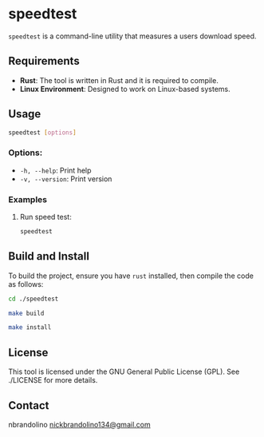 # speedtest
`speedtest` is a command-line utility that measures a users download speed.

## Requirements
- **Rust**: The tool is written in Rust and it is required to compile.
- **Linux Environment**: Designed to work on Linux-based systems.

## Usage
```bash
speedtest [options]
```

### Options:
- `-h, --help`: Print help
- `-v, --version`: Print version

### Examples
1. Run speed test:
   ```bash
   speedtest
   ```

## Build and Install
To build the project, ensure you have `rust` installed, then compile the code as follows:

```bash
cd ./speedtest
```
```bash
make build
```
```bash
make install
```

## License
This tool is licensed under the GNU General Public License (GPL). See ./LICENSE for more details.

## Contact
nbrandolino
nickbrandolino134@gmail.com
